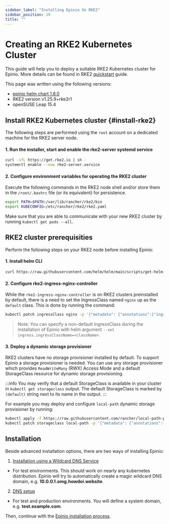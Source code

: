 ```yaml
---
sidebar_label: "Installing Epinio On RKE2"
sidebar_position: 19
title: ""
---
```


# Creating an RKE2 Kubernetes Cluster
This guide will help you to deploy a suitable RKE2 Kubernetes cluster for Epinio. More details can be found in RKE2 [quickstart](https://docs.rke2.io/install/quickstart/) guide.

This page was written using the following versions:
* [epinio helm chart 1.8.0](https://github.com/epinio/helm-charts/releases/tag/epinio-1.8.0)
* RKE2 version v1.25.9+rke2r1
* openSUSE Leap 15.4

## Install RKE2 Kubernetes cluster {#install-rke2}
The following steps are performed using the `root` account on a dedicated machine for the RKE2 server node.

#### 1. Run the installer, start and enable the rke2-server systemd service
```bash
curl -sfL https://get.rke2.io | sh -
systemctl enable --now rke2-server.service
```
#### 2. Configure environment variables for operating the RKE2 cluster
Execute the following commands in the RKE2 node shell and/or store them in the `/root/.bashrc` file (or its equivalent) for persistence.

```bash
export PATH=$PATH:/var/lib/rancher/rke2/bin
export KUBECONFIG=/etc/rancher/rke2/rke2.yaml
```

Make sure that you are able to communicate with your new RKE2 cluster by running `kubectl get pods --all`.

## RKE2 cluster prerequisities
Perform the following steps on your RKE2 node before installing Epinio:

#### 1. Install helm CLI
```bash
curl https://raw.githubusercontent.com/helm/helm/main/scripts/get-helm-3 | bash
```

#### 2. Configure rke2-ingress-nginx-controller
While the `rke2-ingress-nginx-controller` is on RKE2 clusters preinstalled by default, there is a need to set the IngressClass named `nginx` up as the `default` class. This is done by running the command:
```bash
kubectl patch ingressClass nginx -p '{"metadata": {"annotations":{"ingressclass.kubernetes.io/is-default-class": "true"}}}'
```

> Note: You can specify a non-default IngressClass during the installation of Epinio with helm argument `--set ingress.ingressClassName=<className>`.

#### 3. Deploy a dynamic storage provisioner
RKE2 clusters have no storage provisioner installed by default. To support Epinio a storage provisioner is needed. You can use any storage provisioner which provides `ReadWriteMany` (RWX) Access Mode and a default StorageClass resource for dynamic storage provisioning.

:::info
You may verify that a default StorageClass is available in your cluster in `kubectl get storageclass` output. The default StorageClass is marked by `(default)` string next to its name in the output.
:::

For example you may deploy and configure `local-path` dynamic storage provisioner by running:
```bash
kubectl apply -f https://raw.githubusercontent.com/rancher/local-path-provisioner/master/deploy/local-path-storage.yaml
kubectl patch storageclass local-path -p '{"metadata": {"annotations":{"storageclass.kubernetes.io/is-default-class":"true"}}}'
```

## Installation
<!--
For evaluation purposes of installing Epinio it's recommended to setup Epinio Ingress resources by using a wildcard DNS service as `omg.howdoi.website`, `sslip.io` or `nip.io` that points to the `INTERNAL-IP` address of your kubernetes node.

For advanced and production environments you should configure an external load-balancer solution that listens on a public IP with an associated public FQDN domain. The role of the load-balancer is to perform a redirection of HTTP(S) traffic from the load-balancer endpoint to internal Ingress resource(s) of kubernetes cluster.
-->
Beside advanced installation options, there are two ways of installing Epinio:

1. [Installation using a Wildcard DNS Service](../installation/wildcardDNS_setup.md)

- For test environments. This should work on nearly any kubernetes distribution. Epinio will try to automatically create a magic wildcard DNS domain, e.g. **10.0.0.1.omg.howdoi.website**.

2. [DNS setup](../installation/dns_setup.md)

- For test and production environments. You will define a system domain, e.g. **test.example.com**.

Then, continue with the [Epinio installation process](../installation/install_epinio.md).
